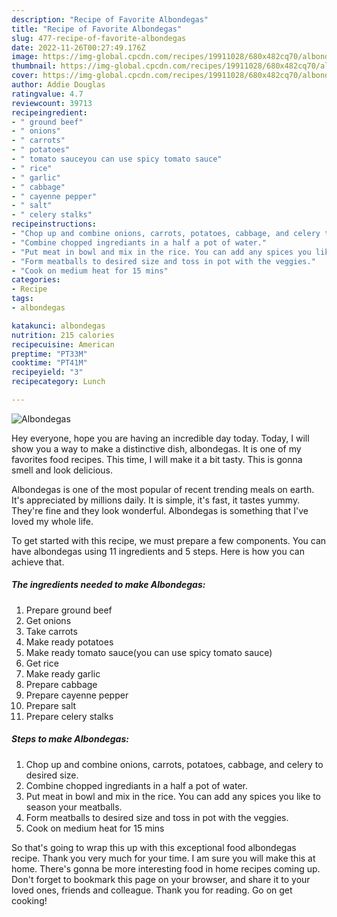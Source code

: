 ```yaml
---
description: "Recipe of Favorite Albondegas"
title: "Recipe of Favorite Albondegas"
slug: 477-recipe-of-favorite-albondegas
date: 2022-11-26T00:27:49.176Z
image: https://img-global.cpcdn.com/recipes/19911028/680x482cq70/albondegas-recipe-main-photo.jpg
thumbnail: https://img-global.cpcdn.com/recipes/19911028/680x482cq70/albondegas-recipe-main-photo.jpg
cover: https://img-global.cpcdn.com/recipes/19911028/680x482cq70/albondegas-recipe-main-photo.jpg
author: Addie Douglas
ratingvalue: 4.7
reviewcount: 39713
recipeingredient:
- " ground beef"
- " onions"
- " carrots"
- " potatoes"
- " tomato sauceyou can use spicy tomato sauce"
- " rice"
- " garlic"
- " cabbage"
- " cayenne pepper"
- " salt"
- " celery stalks"
recipeinstructions:
- "Chop up and combine onions, carrots, potatoes, cabbage, and celery to desired size."
- "Combine chopped ingrediants in a half a pot of water."
- "Put meat in bowl and mix in the rice. You can add any spices you like to season your meatballs."
- "Form meatballs to desired size and toss in pot with the veggies."
- "Cook on medium heat for 15 mins"
categories:
- Recipe
tags:
- albondegas

katakunci: albondegas 
nutrition: 215 calories
recipecuisine: American
preptime: "PT33M"
cooktime: "PT41M"
recipeyield: "3"
recipecategory: Lunch

---
```



![Albondegas](https://img-global.cpcdn.com/recipes/19911028/680x482cq70/albondegas-recipe-main-photo.jpg)

Hey everyone, hope you are having an incredible day today. Today, I will show you a way to make a distinctive dish, albondegas. It is one of my favorites food recipes. This time, I will make it a bit tasty. This is gonna smell and look delicious.

Albondegas is one of the most popular of recent trending meals on earth. It's appreciated by millions daily. It is simple, it's fast, it tastes yummy. They're fine and they look wonderful. Albondegas is something that I've loved my whole life.




To get started with this recipe, we must prepare a few components. You can have albondegas using 11 ingredients and 5 steps. Here is how you can achieve that.

<!--inarticleads1-->

##### The ingredients needed to make Albondegas:

1. Prepare  ground beef
1. Get  onions
1. Take  carrots
1. Make ready  potatoes
1. Make ready  tomato sauce(you can use spicy tomato sauce)
1. Get  rice
1. Make ready  garlic
1. Prepare  cabbage
1. Prepare  cayenne pepper
1. Prepare  salt
1. Prepare  celery stalks




<!--inarticleads2-->

##### Steps to make Albondegas:

1. Chop up and combine onions, carrots, potatoes, cabbage, and celery to desired size.
1. Combine chopped ingrediants in a half a pot of water.
1. Put meat in bowl and mix in the rice. You can add any spices you like to season your meatballs.
1. Form meatballs to desired size and toss in pot with the veggies.
1. Cook on medium heat for 15 mins




So that's going to wrap this up with this exceptional food albondegas recipe. Thank you very much for your time. I am sure you will make this at home. There's gonna be more interesting food in home recipes coming up. Don't forget to bookmark this page on your browser, and share it to your loved ones, friends and colleague. Thank you for reading. Go on get cooking!
